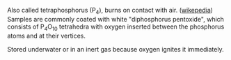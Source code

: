 Also called tetraphosphorus (P<sub>4</sub>), burns on contact with air. ([wikepedia](https://en.wikipedia.org/w/index.php?title=White_phosphorus&oldid=1305393266)) Samples are commonly coated with white "diphosphorus pentoxide", which consists of P<sub>4</sub>O<sub>10</sub> tetrahedra with oxygen inserted between the phosphorus atoms and at their vertices.

Stored underwater or in an inert gas because oxygen ignites it immediately. 